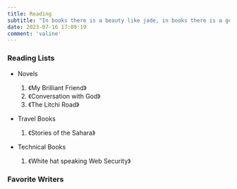 ```yaml
---
title: Reading
subtitle: "In books there is a beauty like jade, in books there is a golden house."
date: 2023-07-16 17:09:19
comment: 'valine'
---
```


<div class="markdown-body">

### Reading Lists
- Novels
    1. 《My Brilliant Friend》
    2. 《Conversation with God》
    3. 《The Litchi Road》

- Travel Books
    1. 《Stories of the Sahara》

- Technical Books
    1. 《White hat speaking Web Security》

### Favorite Writers

</div>


